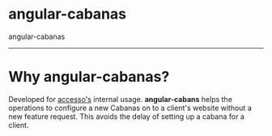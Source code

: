 # angular-cabanas
angular-cabanas

---
# Why angular-cabanas?

Developed for [accesso's](https://accesso.com/) internal usage. **angular-cabans** helps the operations to configure a new Cabanas on to a client's website without a new feature request.
This avoids the delay of setting up a cabana for a client.
